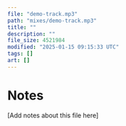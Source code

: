 ```yaml
---
file: "demo-track.mp3"
path: "mixes/demo-track.mp3"
title: ""
description: ""
file_size: 4521984
modified: "2025-01-15 09:15:33 UTC"
tags: []
art: []
---
```


# Notes

[Add notes about this file here]